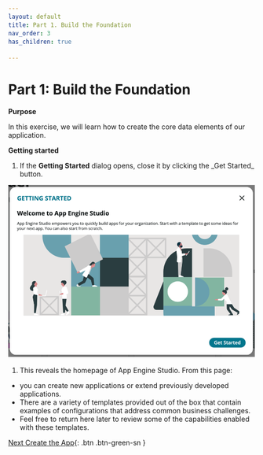 ```yaml
---
layout: default
title: Part 1. Build the Foundation
nav_order: 3
has_children: true

---
```


# Part 1: Build the Foundation

**Purpose**

In this exercise, we will learn how to create the core data elements of our application.

**Getting started**

1. If the  **Getting Started** dialog opens, close it by clicking the \_Get Started\_ button.

![relative](images/1_Getting_Started.png)


1. This reveals the homepage of App Engine Studio. From this page:

- you can create new applications or extend previously developed applications.
- There are a variety of templates provided out of the box that contain examples of configurations that address common business challenges.
- Feel free to return here later to review some of the capabilities enabled with these templates.


[Next Create the App](Part_1.1_Create_App.md){: .btn .btn-green-sn }